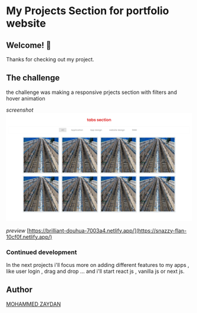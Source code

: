# My Projects Section for portfolio website

## Welcome! 👋

Thanks for checking out my project.

## The challenge

the challenge was making a responsive prjects section with filters and hover animation



*screenshot*
![screencapture.png](screencapture.png)

*preview*
[https://brilliant-douhua-7003a4.netlify.app/](https://snazzy-flan-10cf0f.netlify.app/)



### Continued development

In the next projects i'll focus more on adding different features to my apps , like user login , drag and drop ... and i'll start react js , vanilla js or next js.

## Author
[MOHAMMED ZAYDAN](https://www.linkedin.com/in/mohammed-zaydan/)
